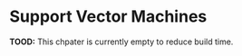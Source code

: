 # Support Vector Machines

**TOOD:** This chpater is currently empty to reduce build time.

<!-- ## `R` Packages -->

<!-- ```{r, message = FALSE, warning = FALSE} -->
<!-- library(randomForest) -->
<!-- library(caret) -->
<!-- library(kernlab) -->
<!-- ``` -->

<!-- For working with SVMs in `R` we will use the [kernlab package](https://cran.r-project.org/web/packages/kernlab/vignettes/kernlab.pdf) instead of `e1071`. For examples of `e1071` see the relevant chapter in ISL. We do not discuss the details of the method, however show how the method can be tuned. -->

<!-- ## Classification -->

<!-- SVMs are mostly used for classification. Note that they can be modified for regression but we will not do that here. Since we are performing classification, we will use accuracy as our metric. -->

<!-- ```{r} -->
<!-- accuracy = function(actual, predicted) { -->
<!--   mean(actual == predicted) -->
<!-- } -->
<!-- ``` -->

<!-- ## Linear, Separable Example -->

<!-- ### Data Simulation -->

<!-- ```{r} -->
<!-- sim_sep = function(n = 1000) { -->
<!--   x1 = runif(n) -->
<!--   x2 = runif(n) -->
<!--   keep = x1 + 0.1 < x2 | x1 - 0.1 > x2 -->
<!--   x1 = x1[keep] -->
<!--   x2 = x2[keep] -->
<!--   y = 1 * (x1 - x2 > 0) -->
<!--   y = ifelse(y == 1, "Orange", "Blue") -->
<!--   data.frame(y = as.factor(y), x1 = x1, x2 = x2) -->
<!-- } -->
<!-- ``` -->

<!-- ```{r} -->
<!-- set.seed(42) -->
<!-- train_data = sim_sep(n = 50) -->
<!-- plot(x2 ~ x1, data = train_data, col = as.character(y), pch = 19) -->
<!-- test_data = sim_sep(n = 500) -->
<!-- str(train_data) -->
<!-- ``` -->

<!-- ### Linear Kernel, Parameter `C` -->

<!-- ```{r} -->
<!-- lin_svm_fit = ksvm(y ~ ., data = train_data, kernel = 'vanilladot', C = 0.1) -->
<!-- plot(lin_svm_fit, data = train_data) -->

<!-- # train accuracy -->
<!-- accuracy(actual = train_data$y, -->
<!--          predicted = predict(lin_svm_fit, train_data)) -->

<!-- # test accuracy -->
<!-- accuracy(actual = test_data$y, -->
<!--          predicted = predict(lin_svm_fit, test_data)) -->
<!-- ``` -->

<!-- ```{r} -->
<!-- lin_svm_fit = ksvm(y ~ ., data = train_data, kernel = 'vanilladot', C = 1) -->
<!-- plot(lin_svm_fit, data = train_data) -->

<!-- # train accuracy -->
<!-- accuracy(actual = train_data$y, -->
<!--          predicted = predict(lin_svm_fit, train_data)) -->

<!-- # test accuracy -->
<!-- accuracy(actual = test_data$y, -->
<!--          predicted = predict(lin_svm_fit, test_data)) -->
<!-- ``` -->

<!-- ```{r} -->
<!-- lin_svm_fit = ksvm(y ~ ., data = train_data, kernel = 'vanilladot', C = 10) -->
<!-- plot(lin_svm_fit, data = train_data) -->

<!-- # train accuracy -->
<!-- accuracy(actual = train_data$y, -->
<!--          predicted = predict(lin_svm_fit, train_data)) -->

<!-- # test accuracy -->
<!-- accuracy(actual = test_data$y, -->
<!--          predicted = predict(lin_svm_fit, test_data)) -->
<!-- ``` -->

<!-- ### Radial Kernel -->

<!-- ```{r} -->
<!-- set.seed(42) -->
<!-- rad_svm_fit = ksvm(y ~ ., data = train_data, kernel = 'rbfdot', C = 1) -->
<!-- plot(rad_svm_fit, data = train_data) -->

<!-- # train accuracy -->
<!-- accuracy(actual = train_data$y, -->
<!--          predicted = predict(rad_svm_fit, train_data)) -->

<!-- # test accuracy -->
<!-- accuracy(actual = test_data$y, -->
<!--          predicted = predict(rad_svm_fit, test_data)) -->
<!-- ``` -->

<!-- ### Tuning with `caret` -->

<!-- ```{r} -->
<!-- svm_grid =  expand.grid(C = c(2 ^ (-5:5))) -->
<!-- svm_control = trainControl(method = "cv", number = 5, -->
<!--                            returnResamp = "all", verbose = FALSE) -->

<!-- set.seed(42) -->
<!-- lin_svm_fit = train(y ~ ., data = train_data, method = "svmLinear", -->
<!--                     trControl = svm_control, tuneGrid = svm_grid) -->

<!-- lin_svm_fit -->
<!-- lin_svm_fit$bestTune -->

<!-- # train accuracy -->
<!-- accuracy(actual = train_data$y, -->
<!--          predicted = predict(lin_svm_fit, train_data)) -->

<!-- # test accuracy -->
<!-- accuracy(actual = test_data$y, -->
<!--          predicted = predict(lin_svm_fit, test_data)) -->
<!-- ``` -->

<!-- ### Compare: Random Forest -->

<!-- ```{r} -->
<!-- set.seed(42) -->
<!-- rf_grid = expand.grid(mtry = 1:2) -->
<!-- rf_fit  = train(y ~ ., data = train_data, method = "rf", -->
<!--                 trControl = svm_control, tuneGrid = rf_grid) -->
<!-- rf_fit$bestTune -->

<!-- # train accuracy -->
<!-- accuracy(actual = train_data$y, -->
<!--          predicted = predict(rf_fit, train_data)) -->

<!-- # test accuracy -->
<!-- accuracy(actual = test_data$y, -->
<!--          predicted = predict(rf_fit, test_data)) -->
<!-- ``` -->

<!-- ## Non-Linear, Non-Separable Example -->

<!-- ### Data Simulation -->

<!-- ```{r} -->
<!-- sim_rad = function(n = 1000) { -->
<!--   x1 = runif(n, -1, 1) -->
<!--   x2 = runif(n, -1, 1) -->
<!--   y = 1 * (x1 ^ 2 + x2 ^ 2 + rnorm(n, 0, 0.25) < 0.5) -->
<!--   y = ifelse(y == 1, "Orange", "Blue") -->
<!--   data.frame(y = as.factor(y), x1 = x1, x2 = x2) -->
<!-- } -->
<!-- ``` -->

<!-- ```{r} -->
<!-- set.seed(42) -->
<!-- train_data = sim_rad(n = 250) -->
<!-- plot(x2 ~ x1, data = train_data, col = as.character(y), pch = 19) -->
<!-- test_data = sim_rad(n = 2000) -->
<!-- ``` -->

<!-- ### Radial Kernel, Parameter `C` -->

<!-- ```{r} -->
<!-- rad_svm_fit = ksvm(y ~., data = train_data, kernel = 'rbfdot', -->
<!--                    C = 0.1, kpar = list(sigma = 1)) -->
<!-- plot(rad_svm_fit, data = train_data) -->

<!-- # train accuracy -->
<!-- accuracy(actual = train_data$y, -->
<!--          predicted = predict(rad_svm_fit, train_data)) -->

<!-- # test accuracy -->
<!-- accuracy(actual = test_data$y, -->
<!--          predicted = predict(rad_svm_fit, test_data)) -->
<!-- ``` -->

<!-- ```{r} -->
<!-- rad_svm_fit = ksvm(y ~., data = train_data, kernel = 'rbfdot', -->
<!--                    C = 1, kpar = list(sigma = 1)) -->
<!-- plot(rad_svm_fit, data = train_data) -->

<!-- # train accuracy -->
<!-- accuracy(actual = train_data$y, -->
<!--          predicted = predict(rad_svm_fit, train_data)) -->

<!-- # test accuracy -->
<!-- accuracy(actual = test_data$y, -->
<!--          predicted = predict(rad_svm_fit, test_data)) -->
<!-- ``` -->


<!-- ```{r} -->
<!-- rad_svm_fit = ksvm(y ~., data = train_data, kernel = 'rbfdot', -->
<!--                    C = 10, kpar = list(sigma = 1)) -->
<!-- plot(rad_svm_fit, data = train_data) -->

<!-- # train accuracy -->
<!-- accuracy(actual = train_data$y, -->
<!--          predicted = predict(rad_svm_fit, train_data)) -->

<!-- # test accuracy -->
<!-- accuracy(actual = test_data$y, -->
<!--          predicted = predict(rad_svm_fit, test_data)) -->
<!-- ``` -->

<!-- ### Radial Kernel, Parameter `sigma` -->

<!-- ```{r} -->
<!-- rad_svm_fit = ksvm(y ~., data = train_data, kernel = 'rbfdot', -->
<!--                    C = 1, kpar = list(sigma = 0.5)) -->
<!-- plot(rad_svm_fit, data = train_data) -->

<!-- # train accuracy -->
<!-- accuracy(actual = train_data$y, -->
<!--          predicted = predict(rad_svm_fit, train_data)) -->

<!-- # test accuracy -->
<!-- accuracy(actual = test_data$y, -->
<!--          predicted = predict(rad_svm_fit, test_data)) -->
<!-- ``` -->

<!-- ```{r} -->
<!-- rad_svm_fit = ksvm(y ~., data = train_data, kernel = 'rbfdot', -->
<!--                    C = 1, kpar = list(sigma = 1)) -->
<!-- plot(rad_svm_fit, data = train_data) -->

<!-- # train accuracy -->
<!-- accuracy(actual = train_data$y, -->
<!--          predicted = predict(rad_svm_fit, train_data)) -->

<!-- # test accuracy -->
<!-- accuracy(actual = test_data$y, -->
<!--          predicted = predict(rad_svm_fit, test_data)) -->
<!-- ``` -->

<!-- ```{r} -->
<!-- rad_svm_fit = ksvm(y ~., data = train_data, kernel = 'rbfdot', -->
<!--                    C = 1, kpar = list(sigma = 2)) -->
<!-- plot(rad_svm_fit, data = train_data) -->

<!-- # train accuracy -->
<!-- accuracy(actual = train_data$y, -->
<!--          predicted = predict(rad_svm_fit, train_data)) -->

<!-- # test accuracy -->
<!-- accuracy(actual = test_data$y, -->
<!--          predicted = predict(rad_svm_fit, test_data)) -->
<!-- ``` -->

<!-- ### Radial Kernel, Tuning -->

<!-- ```{r} -->
<!-- svm_grid = expand.grid(   C = c(2 ^ (-5:5)), -->
<!--                       sigma = c(2 ^ (-3:3))) -->

<!-- set.seed(42) -->
<!-- rad_svm_fit = train(y ~ ., data = train_data, method = "svmRadial", -->
<!--                     trControl = svm_control, tuneGrid = svm_grid) -->
<!-- #rad_svm_fit -->
<!-- rad_svm_fit$bestTune -->
<!-- ``` -->

<!-- ```{r} -->
<!-- rad_svm_fit = ksvm(y ~., data = train_data, kernel = 'rbfdot', -->
<!--                   C = 16, kpar = list(sigma = 0.25)) -->
<!-- plot(rad_svm_fit, data = train_data) -->

<!-- # train accuracy -->
<!-- accuracy(actual = train_data$y, -->
<!--          predicted = predict(rad_svm_fit, train_data)) -->

<!-- # test accuracy -->
<!-- accuracy(actual = test_data$y, -->
<!--          predicted = predict(rad_svm_fit, test_data)) -->
<!-- ``` -->

<!-- ### Polynomial Kernel, Tuning -->

<!-- ```{r} -->
<!-- set.seed(42) -->
<!-- poly_svm_fit = train(y ~ ., data = train_data, method = "svmPoly", -->
<!--                      trControl = svm_control) -->
<!-- #poly_svm_fit -->
<!-- poly_svm_fit$bestTune -->
<!-- ``` -->

<!-- ```{r} -->
<!-- poly_svm_fit = ksvm(y ~., data = train_data, kernel = 'polydot', -->
<!--                     C = 1, kpar = list(scale = 0.1, degree = 3)) -->
<!-- plot(poly_svm_fit, data = train_data) -->

<!-- # train accuracy -->
<!-- accuracy(actual = train_data$y, -->
<!--          predicted = predict(poly_svm_fit, train_data)) -->

<!-- # test accuracy -->
<!-- accuracy(actual = test_data$y, -->
<!--          predicted = predict(poly_svm_fit, test_data)) -->
<!-- ``` -->

<!-- ### Linear Kernel, Tuning -->

<!-- ```{r} -->
<!-- svm_grid =  expand.grid(C = c(2 ^ (-5:5))) -->
<!-- set.seed(42) -->
<!-- lin_svm_fit = train(y ~ ., data = train_data, method = "svmLinear", -->
<!--                     trControl = svm_control, tuneGrid = svm_grid) -->
<!-- lin_svm_fit -->
<!-- lin_svm_fit$bestTune -->
<!-- ``` -->

<!-- ```{r} -->
<!-- lin_svm_fit = ksvm(y ~., data = train_data, kernel = 'vanilladot', -->
<!--                    C = lin_svm_fit$bestTune) -->
<!-- plot(lin_svm_fit, data = train_data) -->

<!-- # train accuracy -->
<!-- accuracy(actual = train_data$y, -->
<!--          predicted = predict(lin_svm_fit, train_data)) -->

<!-- # test accuracy -->
<!-- accuracy(actual = test_data$y, -->
<!--          predicted = predict(lin_svm_fit, test_data)) -->
<!-- ``` -->

<!-- ### Compare: Random Forest -->

<!-- ```{r} -->
<!-- set.seed(42) -->
<!-- rf_grid = expand.grid(mtry = 1:2) -->
<!-- rf_fit = train(y ~ ., data = train_data, method = "rf", -->
<!--                trControl = svm_control, tuneGrid = rf_grid) -->
<!-- rf_fit$bestTune -->

<!-- # train accuracy -->
<!-- accuracy(actual = train_data$y, -->
<!--          predicted = predict(rf_fit, train_data)) -->

<!-- # test accuracy -->
<!-- accuracy(actual = test_data$y, -->
<!--          predicted = predict(rf_fit, test_data)) -->
<!-- ``` -->



<!-- ## External Links -->

<!-- - [SVM with Polynomial Kernel Visualization](https://www.youtube.com/watch?v=3liCbRZPrZA) - The kernel idea in one simple video. -->


<!-- ## RMarkdown -->

<!-- The RMarkdown file for this chapter can be found [**here**](21-svm.Rmd). The file was created using `R` version 3.4.1 and the following packages: -->

<!-- - Base Packages, Attached -->

<!-- ```{r, echo = FALSE} -->
<!-- sessionInfo()$basePkgs -->
<!-- ``` -->

<!-- - Additional Packages, Attached -->

<!-- ```{r, echo = FALSE} -->
<!-- names(sessionInfo()$otherPkgs) -->
<!-- ``` -->

<!-- - Additional Packages, Not Attached -->

<!-- ```{r, echo = FALSE} -->
<!-- names(sessionInfo()$loadedOnly) -->
<!-- ``` -->



